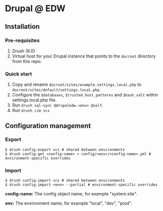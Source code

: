 # Drupal @ EDW

## Installation

### Pre-requisites

1. Drush (8.0)
2. Virtual host for your Drupal instance that points to the `docroot` directory from this repo.

### Quick start

1. Copy and rename `docroot/sites/example.settings.local.php` to `docroot/sites/default/settings.local.php`.
2. Configure the `$databases`, `$trusted_host_patterns` and `$hash_salt` within settings.local.php file.
3. Run `drush sql-sync @drupaledw.<env> @self`.
4. Run `drush cim vcs`

## Configuration management

### Export

```
$ drush config-export vcs # shared between environments
$ drush config-get <config-name> > config/<env>/<config-name>.yml # environment-specific overrides
```

### Import

```
$ drush config-import vcs # shared between environments
$ drush config-import <env> --partial # environment-specific overrides
```

**config-name:** The config object name, for example "system.site".

**env:** The environment name, for example "local", "dev", "prod".
